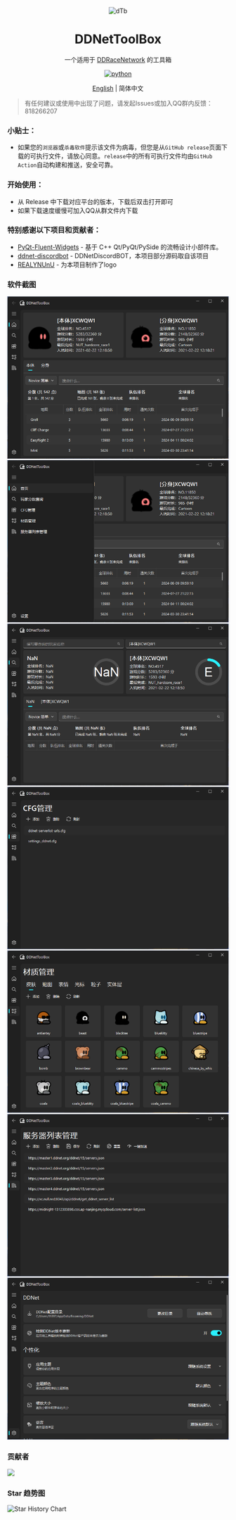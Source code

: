 <p align="center">
    <img src="app/resource/logo.ico" width="200" height="200" alt="dTb">
</p>

<div align="center">
  
# DDNetToolBox

一个适用于 [DDRaceNetwork](https://ddnet.org/) 的工具箱

</div> 

<p align="center">
  <a href="https://www.python.org/">
    <img src="https://img.shields.io/static/v1?label=python&message=3.11.4&color=blue" alt="python">
  </a>
</P>

<p align="center">
<a href="README.md">English</a> | 简体中文
</p>

> 有任何建议或使用中出现了问题，请发起Issues或加入QQ群内反馈：818266207

### 小贴士：
- 如果您的`浏览器`或`杀毒软件`提示该文件为病毒，但您是从`GitHub release`页面下载的可执行文件，请放心同意。`release`中的所有可执行文件均由`GitHub Action`自动构建和推送，安全可靠。

### 开始使用：

- 从 Release 中下载对应平台的版本，下载后双击打开即可
- 如果下载速度缓慢可加入QQ从群文件内下载

### 特别感谢以下项目和贡献者：

- [PyQt-Fluent-Widgets](https://github.com/zhiyiYo/PyQt-Fluent-Widgets) - 基于 C++ Qt/PyQt/PySide 的流畅设计小部件库。
- [ddnet-discordbot](https://github.com/ddnet/ddnet-discordbot) - DDNetDiscordBOT，本项目部分源码取自该项目
- [REALYNUnU](https://github.com/REALYNUnU) - 为本项目制作了logo

### 软件截图

![首页](images/zh/home.png)
![侧栏](images/zh/home_tab.png)
![查分](images/zh/points.png)
![cfg管理](images/zh/cfg.png)
![资源管理](images/zh/resouces.png)
![服务器列表管理](images/zh/server_list.png)
![设置](images/zh/settings.png)

### 贡献者

<a href="https://github.com/XCWQW1/DDNetToolBox/graphs/contributors">
  <img src="https://contrib.rocks/image?repo=XCWQW1/DDNetToolBox" />
</a>

### Star 趋势图

<picture>
  <source
    media="(prefers-color-scheme: dark)"
    srcset="
      https://api.star-history.com/svg?repos=XCWQW1/DDNetToolBox&type=Date&theme=dark
    "
  />
  <source
    media="(prefers-color-scheme: light)"
    srcset="
      https://api.star-history.com/svg?repos=XCWQW1/DDNetToolBox&type=Date
    "
  />
  <img
    alt="Star History Chart"
    src="https://api.star-history.com/svg?repos=XCWQW1/DDNetToolBox&type=Date"
  />
</picture>